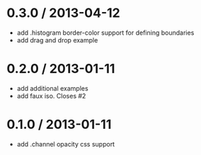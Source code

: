 
0.3.0 / 2013-04-12 
==================

  * add .histogram border-color support for defining boundaries
  * add drag and drop example

0.2.0 / 2013-01-11 
==================

  * add additional examples
  * add faux iso. Closes #2

0.1.0 / 2013-01-11 
==================

  * add .channel opacity css support
